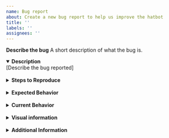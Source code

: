 ```yaml
---
name: Bug report
about: Create a new bug report to help us improve the hatbot
title: ''
labels: ''
assignees: ''
---
```


**Describe the bug**
A short description of what the bug is.

<details open> 
  <summary>
    <b>Description</b>
  </summary>
   [Describe the bug reported]
</details>

<br>

<details> 
  <summary>
    <b>Steps to Reproduce</b>
  </summary>

[If applicable, provide detailed steps to reproduce the bug.]

</details>

<br>

<details> 
  <summary>
    <b>Expected Behavior</b>
  </summary>
  [Describe what is expected to happen.]
</details>

<br>

<details> 
  <summary>
    <b>Current Behavior</b>
  </summary>
  [Describe what is currently happening.]
</details>

<br>

<details> 
  <summary>
    <b>Visual information</b>
  </summary>
  [If possible, add screenshots to illustrate this bug.]
</details>

<br>

<details> 
  <summary>
    <b>Additional Information</b>
  </summary>
  [Provide any additional information, such as relevant versions, browser, OS, context, etc.]

</details>
